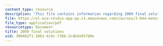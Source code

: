 ```yaml
---
content_type: resource
description: 'This file contains information regarding 2009 final solutions. '
file: https://ol-ocw-studio-app-qa.s3.amazonaws.com/courses/3-044-materials-processing-spring-2013/300402f138614c9c73662c4bda957d6e_MIT3_044S13_2009finalsolns.pdf
file_type: application/pdf
resourcetype: Document
title: 2009 final solutions
uid: 300402f1-3861-4c9c-7366-2c4bda957d6e
---
```

